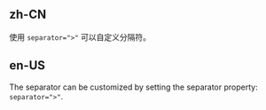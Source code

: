 ## zh-CN

使用 `separator=">"` 可以自定义分隔符。

## en-US

The separator can be customized by setting the separator property: `separator=">"`.
